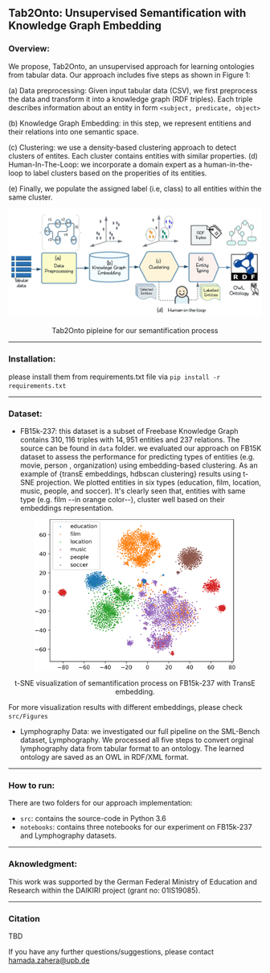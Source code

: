 ## Tab2Onto: Unsupervised Semantification with Knowledge Graph Embedding

### Overview:
We propose, Tab2Onto, an unsupervised approach for learning ontologies from tabular data. Our approach includes five steps as shown in Figure 1:

  (a) Data preprocessing: Given input tabular data (CSV), we first preprocess the data and transform it into a knowledge graph (RDF triples). Each triple describes information about an entity in form `<subject, predicate, object>`

   (b) Knowledge Graph Embedding: in this step, we represent entitiens and their relations into one semantic space. 

   (c) Clustering: we use a density-based clustering approach to detect clusters of entites. Each cluster contains entities with similar properties.
   (d) Human-In-The-Loop: we incorporate a domain expert as a human-in-the-loop to label clusters based on the properities of its entities. 

   (e) Finally, we populate the assigned label (i.e, class) to all entities within the same cluster.

<p align="center">
<img src="src/Figures/pipeline.jpeg" alt="">
<p align="center">
Tab2Onto pipleine for our semantification process</p>

---
### Installation:
please install them from requirements.txt file via `pip install -r requirements.txt`

***

### Dataset:
* FB15k-237:
this dataset is a subset of Freebase Knowledge Graph contains $310,116$ triples with $14,951$ entities and $237$ relations. The source can be found in `data` folder. we evaluated our approach on FB15K dataset to assess the performance for predicting types of entities (e.g. movie, person , organization) using embedding-based clustering. 
As  an example of {transE embeddings, hdbscan clustering} results using t-SNE projection. We plotted entities in six types (education, film, location, music, people, and soccer). It's clearly seen that, entities with same type (e.g. film --in orange color--), cluster well based on their embeddings representation.

<p align="center">
<img src="src/Figures/fb15k-transE-full.png" alt="" width="400" height="300">
<p align="center"> t-SNE visualization of semantification process on FB15k-237 with TransE embedding.</p>

  For more visualization results with different embeddings, please check `src/Figures`

* Lymphography Data: 
we investigated our full pipeline on the SML-Bench dataset, Lymphography. We processed all five steps to convert orginal lymphography data from tabular format to an ontology. The learned ontology are saved as an OWL in RDF/XML format.

***
### How to run:
There are two folders for our approach implementation: 
* `src`: contains the source-code in Python 3.6
* `notebooks`: contains three notebooks for our experiment on FB15k-237 and Lymphography datasets.

***
### Aknowledgment: 
This work was supported by the German Federal Ministry of Education and Research within the DAIKIRI project (grant no: 01IS19085).
***
### Citation
TBD


If you have any further questions/suggestions, please contact hamada.zahera@upb.de

